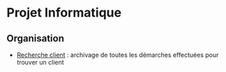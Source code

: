 # Projet Informatique

## Organisation
* [Recherche client](https://github.com/projetinformatique/recherche-client) : archivage de toutes les démarches effectuées pour trouver un client
